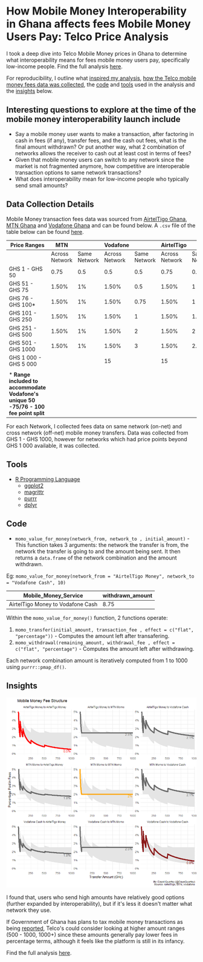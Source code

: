 # How Mobile Money Interoperability in Ghana affects fees Mobile Money Users Pay: Telco Price Analysis

I took a deep dive into Telco Mobile Money prices in Ghana to determine what interoperability means for fees mobile money users pay, specifically low-income people. Find the full analysis [here](https://github.com/DavidQuartey/Mobile-Money-Price-Value-For-Money/blob/master/value_for_money.md).

For reproducibility, I outline what [inspired my analysis](https://github.com/DavidQuartey/Mobile-Money-Price-Value-For-Money#interesting-questions-to-explore-at-the-time-of-the-mobile-money-interoperability-launch-include), [how the Telco mobile money fees data was collected](https://github.com/DavidQuartey/Mobile-Money-Price-Value-For-Money#data-collection-details), the [code](https://github.com/DavidQuartey/Mobile-Money-Price-Value-For-Money#code) and [tools](https://github.com/DavidQuartey/Mobile-Money-Price-Value-For-Money#tools) used in the analysis and the [insights](https://github.com/DavidQuartey/Mobile-Money-Price-Value-For-Money#insights) below.

## Interesting questions to explore at the time of the mobile money interoperability launch include
* Say a mobile money user wants to make a transaction, after factoring in cash in fees (if any), transfer fees, and the cash out fees, what is the final amount withdrawn? Or put another way, what 2 combination of networks allows the receiver to cash out at least cost in terms of fees?
* Given that mobile money users can switch to any network since the market is not fragmented anymore, how competitive are interoperable transaction options to same network transactions?
* What does interoperability mean for low-income people who typically send small amounts?

## Data Collection Details
Mobile Money transaction fees data was sourced from [AirtelTigo Ghana](http://airteltigo.com.gh), [MTN Ghana](http://mtn.com.gh/) and [Vodafone Ghana](https://vodafone.com.gh/) and can be found below. 
A `.csv` file of the table below can be found [here](https://github.com/DavidQuartey/Mobile-Money-Price-Value-For-Money/blob/master/Sources/Data.csv).

| Price Ranges                                                                      | MTN            |              | Vodafone       |              | AirtelTigo     |              |
|-----------------------------------------------------------------------------------|----------------|--------------|----------------|--------------|----------------|--------------|
|                                                                                   | Across Network | Same Network | Across Network | Same Network | Across Network | Same Network |
| GHS 1 - GHS 50                                                                    | 0.75           | 0.5          | 0.5            | 0.5          | 0.75           | 0.5          |
| GHS 51 - GHS 75                                                                   | 1.50%          | 1%           | 1.50%          | 0.5          | 1.50%          | 1            |
| GHS 76 - GHS 100*                                                                 | 1.50%          | 1%           | 1.50%          | 0.75         | 1.50%          | 1            |
| GHS 101 - GHS 250                                                                 | 1.50%          | 1%           | 1.50%          | 1            | 1.50%          | 1.5          |
| GHS 251 - GHS 500                                                                 | 1.50%          | 1%           | 1.50%          | 2            | 1.50%          | 2            |
| GHS 501 - GHS 1000                                                                | 1.50%          | 1%           | 1.50%          | 3            | 1.50%          | 2.5          |
| GHS 1 000 - GHS 5 000                                                           |                |              | 15             |              | 15             |              |
|                                                                                   |                |              |                |              |                |              |
| * **Range included to accommodate Vodafone's unique 50 -75/76 - 100 fee point split** |                |              |                |              |                |              |

For each Network, I collected fees data on same network (on-net) and cross network (off-net) mobile money transfers.                 Data was collected from GHS 1 - GHS 1000, however for networks which had price points beyond GHS 1 000 available, it was collected.

## Tools
* [R Programming Language](https://www.r-project.org/about.html)
  * [ggplot2](https://ggplot2.tidyverse.org/)
  * [magrittr](https://magrittr.tidyverse.org/)
  * [purrr](https://purrr.tidyverse.org/)
  * [dplyr](https://dplyr.tidyverse.org/)

## Code
* `momo_value_for_money(network_from, network_to , initial_amount)` - This function takes 3 arguments: the network the transfer is from, the network the transfer is going to and the amount being sent.
It then returns a `data.frame` of the network combination and the amount withdrawn.

Eg: `momo_value_for_money(network_from = "AirtelTigo Money", network_to = "Vodafone Cash", 10)`

| Mobile_Money_Service              | withdrawn_amount |
|-----------------------------------|------------------|
| AirtelTigo Money to Vodafone Cash | 8.75             |


Within the `momo_value_for_money()` function, 2 functions operate:
1. `momo_transfer(initial_amount, transaction_fee , effect = c("flat", "percentage"))` - Computes the amount left after transafering. 
2. `momo_withdrawal(remaining_amount, withdrawal_fee , effect = c("flat", "percentage")` - Computes the amount left after withdrawing.

Each network combination amount is iteratively computed from 1 to 1000 using `purrr::pmap_df()`.

## Insights
![alt text](https://github.com/DavidQuartey/Mobile-Money-Price-Value-For-Money/blob/master/Visualizations/Viz-mobile%20money%20fee%20structure-1.png)

I found that, users who send high amounts have relatively good options (further expanded by interoperability), but if it's less it doesn't matter what network they use.

If Government of Ghana has plans to tax mobile money transactions as being [reported](https://thebftonline.com/2018/business/companies/mtn-ghana-holds-2018-mobile-money-stakeholder-conference/), Telco's could consider looking at higher amount ranges (500 - 1000, 1000+) since these amounts generally pay lower fees in percentage terms, although it feels like the platform is still in its infancy.

Find the full analysis [here](https://github.com/DavidQuartey/Mobile-Money-Price-Value-For-Money/blob/master/value_for_money.md).
